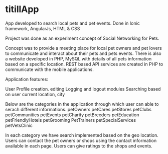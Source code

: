 # titillApp
App developed to search local pets and pet events. Done in Ionic framework, AngularJs, HTML & CSS

Project was done as an experiment concept of Social Networking for Pets.

Concept was to provide a meeting place for local pet owners and pet lovers to communicate and interact about their pets and pets events. There is also a website developed in PHP, MySQL with details of all pets information based on a specific location. REST based API services are created in PHP to communicate with the mobile applications. 

Application features:

User Profile creation. editing
Logging and logout modules
Searching based on user current location, city

Below are the categories in the application through which user can able to serach different informations.
petOwners
petCares
petStores
petClubs
petCommunities
petEvents
petCharity
petBreeders
petEducation
petFriendlyHotels
petGrooming
PetTrainers
petSpecialServices
petVetsClinic

In each category we have search implemented based on the geo location. Users can contact the pet owners or shops using the contact information available in each page. Users can give ratings to the shops and events. 
